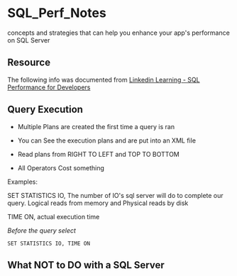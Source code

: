 # SQL_Perf_Notes
concepts and strategies that can help you enhance your app's performance on SQL Server

## Resource

The following info was documented from [Linkedin Learning - SQL Performance for Developers](https://www.linkedin.com/learning/sql-server-performance-for-developers/execution-plans-introduction)


## Query Execution

- Multiple Plans are created the first time a query is ran

- You can See the execution plans and are put into an XML file

- Read plans from RIGHT TO LEFT and TOP TO BOTTOM

- All Operators Cost something

Examples:

SET STATISTICS IO, The number of IO's sql server will do to complete our query. Logical reads from memory and Physical reads by disk

TIME ON, actual execution time 

*Before the query select*
```tsql
SET STATISTICS IO, TIME ON
```

## What NOT to DO with a SQL Server

